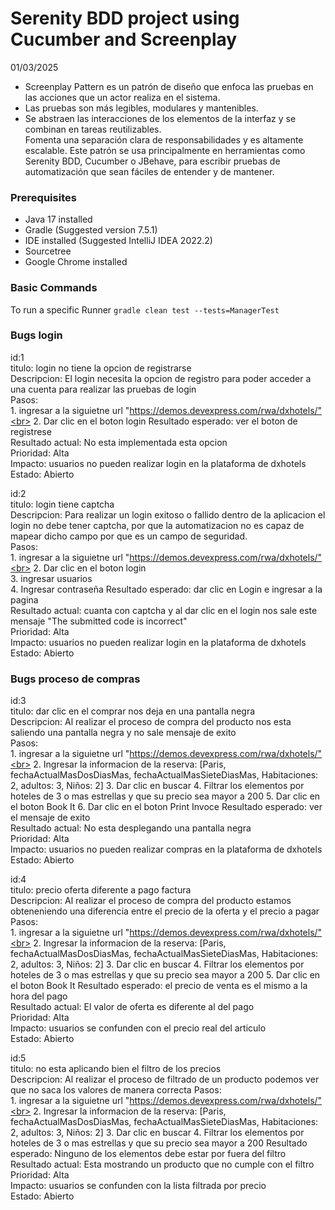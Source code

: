 # Serenity BDD project using Cucumber and Screenplay 

01/03/2025

* Screenplay Pattern es un patrón de diseño que enfoca las pruebas en las acciones que un actor realiza en el sistema.
* Las pruebas son más legibles, modulares y mantenibles.
* Se abstraen las interacciones de los elementos de la interfaz y se combinan en tareas reutilizables.<br>
Fomenta una separación clara de responsabilidades y es altamente escalable.
Este patrón se usa principalmente en herramientas como Serenity BDD, Cucumber o JBehave, para escribir pruebas de automatización que sean fáciles de entender y de mantener.

### Prerequisites
* Java 17 installed
* Gradle  (Suggested version 7.5.1)
* IDE installed (Suggested IntelliJ IDEA 2022.2)
* Sourcetree
* Google Chrome installed

### Basic Commands

To run a specific Runner
`gradle clean test --tests=ManagerTest`


### Bugs login
id:1<br>
titulo: login no tiene la opcion de registrarse<br>
Descripcion: El login necesita la opcion de registro para poder acceder a una cuenta para realizar las pruebas de login<br>
Pasos: <br>
       1. ingresar a la siguietne url "https://demos.devexpress.com/rwa/dxhotels/"<br>
       2. Dar clic en el boton login
Resultado esperado: ver el boton de registrese<br>
Resultado actual: No esta implementada esta opcion<br>
Prioridad: Alta<br>
Impacto: usuarios no pueden realizar login en la plataforma de dxhotels<br>
Estado: Abierto

id:2<br>
titulo: login tiene captcha<br>
Descripcion: Para realizar un login exitoso o fallido dentro de la aplicacion el login no debe tener captcha, por que la automatizacion no es capaz de mapear dicho campo por que es un campo de seguridad.<br>
Pasos:<br> 
       1. ingresar a la siguietne url "https://demos.devexpress.com/rwa/dxhotels/"<br>
       2. Dar clic en el boton login<br>
	   3. ingresar usuarios<br>
	   4. Ingresar contraseña
Resultado esperado: dar clic en Login e ingresar a la pagina<br>
Resultado actual: cuanta con captcha y al dar clic en el login nos sale este mensaje "The submitted code is incorrect"<br>
Prioridad: Alta<br>
Impacto: usuarios no pueden realizar login en la plataforma de dxhotels<br>
Estado: Abierto

### Bugs proceso de compras
id:3<br>
titulo: dar clic en el comprar nos deja en una pantalla negra<br>
Descripcion: Al realizar el proceso de compra del producto nos esta saliendo una pantalla negra y no sale mensaje de exito<br>
Pasos: <br>
       1. ingresar a la siguietne url "https://demos.devexpress.com/rwa/dxhotels/"<br>
       2. Ingresar la informacion de la reserva: [Paris, fechaActualMasDosDiasMas, fechaActualMasSieteDiasMas, Habitaciones: 2, adultos: 3, Niños: 2]
	   3. Dar clic en buscar
	   4. Filtrar los elementos por hoteles de 3 o mas estrellas y que su precio sea mayor a 200
	   5. Dar clic en el boton Book It
	   6. Dar clic en el boton Print Invoce
Resultado esperado: ver el mensaje de exito<br>
Resultado actual: No esta desplegando una pantalla negra<br>
Prioridad: Alta<br>
Impacto: usuarios no pueden realizar compras en la plataforma de dxhotels<br>
Estado: Abierto

id:4<br>
titulo: precio oferta diferente a pago factura<br>
Descripcion: Al realizar el proceso de compra del producto estamos obteneniendo una diferencia entre el precio de la oferta y el precio a pagar
Pasos: <br>
       1. ingresar a la siguietne url "https://demos.devexpress.com/rwa/dxhotels/"<br>
       2. Ingresar la informacion de la reserva: [Paris, fechaActualMasDosDiasMas, fechaActualMasSieteDiasMas, Habitaciones: 2, adultos: 3, Niños: 2]
	   3. Dar clic en buscar
	   4. Filtrar los elementos por hoteles de 3 o mas estrellas y que su precio sea mayor a 200
	   5. Dar clic en el boton Book It
Resultado esperado: el precio de venta es el mismo a la hora del pago<br>
Resultado actual: El valor de oferta es diferente al del pago<br>
Prioridad: Alta<br>
Impacto: usuarios se confunden con el precio real del articulo<br>
Estado: Abierto

id:5<br>
titulo: no esta aplicando bien el filtro de los precios<br>
Descripcion: Al realizar el proceso de filtrado de un producto podemos ver que no saca los valores de manera correcta
Pasos: <br>
       1. ingresar a la siguietne url "https://demos.devexpress.com/rwa/dxhotels/"<br>
       2. Ingresar la informacion de la reserva: [Paris, fechaActualMasDosDiasMas, fechaActualMasSieteDiasMas, Habitaciones: 2, adultos: 3, Niños: 2]
	   3. Dar clic en buscar
	   4. Filtrar los elementos por hoteles de 3 o mas estrellas y que su precio sea mayor a 200
Resultado esperado: Ninguno de los elementos debe estar por fuera del filtro<br>
Resultado actual: Esta mostrando un producto que no cumple con el filtro<br>
Prioridad: Alta<br>
Impacto: usuarios se confunden con la lista filtrada por precio<br>
Estado: Abierto


